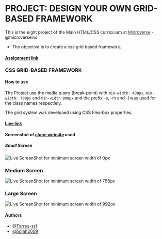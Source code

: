 # PROJECT: DESIGN YOUR OWN GRID-BASED FRAMEWORK

This is the eight project of the Main HTML/CSS curriculum at [Microverse](https://www.microverse.org/) - @microverseinc

* The objective is to create a css grid based framework.

#### [Assignment link](https://www.theodinproject.com/courses/html5-and-css3/lessons/design-your-own-grid-based-framework)

### CSS GRID-BASED FRAMEWORK

#### How to use

The Project use the media query (break-point) with  `min-width: 400px`, `min-width: 700px` and `min-width 900px` and the prefix -s, -m and -l was used for the class names respectiely.

The grid system was developed using CSS Flex-box properties.

#### [Live link](https://raw.githack.com/bolah2009/CSS-Grid-Based-Framework/dev/docs/index.html)

#### Screenshot of [clone website](https://www.theodinproject.com/courses/html5-and-css3/lessons/design-your-own-grid-based-framework) used

##### Small Screen 
![Live ScreenShot for minimum screen width of 0px](https://res.cloudinary.com/bolaah/image/upload/v1556126659/github-microverse-project/css-grid-based/Grid-Based-Framework-s.png)

### Medium Screen
![Live ScreenShot for minimum screen width of 768px](https://res.cloudinary.com/bolaah/image/upload/v1556126661/github-microverse-project/css-grid-based/Grid-Based-Framework-m.png)

### Large Screen
![Live ScreenShot for minimum screen width of 992px](https://res.cloudinary.com/bolaah/image/upload/v1556126663/github-microverse-project/css-grid-based/Grid-Based-Framework-l.png)

#### Authors

* [@Torres-ssf](https://github.com/Torres-ssf)
* [@bolah2009](https://github.com/bolah2009/)
